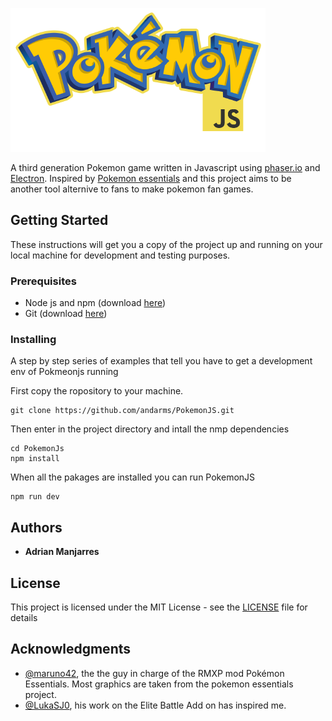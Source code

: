 ![Pokemon JS logo](src/assets/Resources/Graphics/Titles/pokemonjs.png)

A third generation Pokemon game written in Javascript using [phaser.io](http://phaser.io/) and [Electron](https://electron.atom.io/). Inspired by [Pokemon essentials](http://pokemonessentials.wikia.com/wiki/Pok%C3%A9mon_Essentials_Wiki) and this project aims to be another tool alternive to fans to make pokemon fan games.

## Getting Started

These instructions will get you a copy of the project up and running on your local machine for development and testing purposes.

### Prerequisites

* Node js and npm (download [here](https://nodejs.org/en/download/))
* Git (download [here](https://git-scm.com/downloads))
 
 
### Installing

A step by step series of examples that tell you have to get a development env of Pokmeonjs running

First copy the ropository to your machine.

```
git clone https://github.com/andarms/PokemonJS.git
```

Then enter in the project directory and intall the nmp dependencies

```
cd PokemonJs
npm install
```
When all the pakages are installed you can run  PokemonJS

```
npm run dev
```

## Authors

* **Adrian Manjarres** 

## License

This project is licensed under the MIT License - see the [LICENSE](LICENSE) file for details

## Acknowledgments

* [@maruno42](https://twitter.com/maruno42), the the guy in charge of the RMXP mod Pokémon Essentials. Most graphics are taken from the pokemon essentials project.
* [@LukaSJ0](https://twitter.com/LukaSJ0), his work on the Elite Battle Add on has inspired me.
